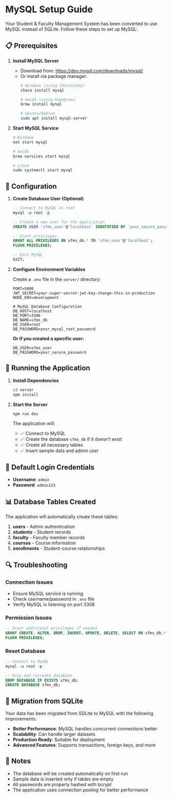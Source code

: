 # MySQL Setup Guide

Your Student & Faculty Management System has been converted to use MySQL instead of SQLite. Follow these steps to set up MySQL:

## 📋 Prerequisites

1. **Install MySQL Server**
   - Download from: https://dev.mysql.com/downloads/mysql/
   - Or install via package manager:
     ```bash
     # Windows (using Chocolatey)
     choco install mysql
     
     # macOS (using Homebrew)
     brew install mysql
     
     # Ubuntu/Debian
     sudo apt install mysql-server
     ```

2. **Start MySQL Service**
   ```bash
   # Windows
   net start mysql
   
   # macOS
   brew services start mysql
   
   # Linux
   sudo systemctl start mysql
   ```

## 🔧 Configuration

1. **Create Database User (Optional)**
   ```sql
   -- Connect to MySQL as root
   mysql -u root -p
   
   -- Create a new user for the application
   CREATE USER 'sfms_user'@'localhost' IDENTIFIED BY 'your_secure_password';
   
   -- Grant privileges
   GRANT ALL PRIVILEGES ON sfms_db.* TO 'sfms_user'@'localhost';
   FLUSH PRIVILEGES;
   
   -- Exit MySQL
   EXIT;
   ```

2. **Configure Environment Variables**
   
   Create a `.env` file in the `server/` directory:
   ```env
   PORT=5000
   JWT_SECRET=your-super-secret-jwt-key-change-this-in-production
   NODE_ENV=development
   
   # MySQL Database Configuration
   DB_HOST=localhost
   DB_PORT=3306
   DB_NAME=sfms_db
   DB_USER=root
   DB_PASSWORD=your_mysql_root_password
   ```

   **Or if you created a specific user:**
   ```env
   DB_USER=sfms_user
   DB_PASSWORD=your_secure_password
   ```

## 🚀 Running the Application

1. **Install Dependencies**
   ```bash
   cd server
   npm install
   ```

2. **Start the Server**
   ```bash
   npm run dev
   ```

   The application will:
   - ✅ Connect to MySQL
   - ✅ Create the database `sfms_db` if it doesn't exist
   - ✅ Create all necessary tables
   - ✅ Insert sample data and admin user

## 🔐 Default Login Credentials

- **Username**: `admin`
- **Password**: `admin123`

## 📊 Database Tables Created

The application will automatically create these tables:

1. **users** - Admin authentication
2. **students** - Student records
3. **faculty** - Faculty member records
4. **courses** - Course information
5. **enrollments** - Student-course relationships

## 🔍 Troubleshooting

### Connection Issues
- Ensure MySQL service is running
- Check username/password in `.env` file
- Verify MySQL is listening on port 3306

### Permission Issues
```sql
-- Grant additional privileges if needed
GRANT CREATE, ALTER, DROP, INSERT, UPDATE, DELETE, SELECT ON sfms_db.* TO 'your_user'@'localhost';
FLUSH PRIVILEGES;
```

### Reset Database
```sql
-- Connect to MySQL
mysql -u root -p

-- Drop and recreate database
DROP DATABASE IF EXISTS sfms_db;
CREATE DATABASE sfms_db;
```

## 🔄 Migration from SQLite

Your data has been migrated from SQLite to MySQL with the following improvements:

- **Better Performance**: MySQL handles concurrent connections better
- **Scalability**: Can handle larger datasets
- **Production Ready**: Suitable for deployment
- **Advanced Features**: Supports transactions, foreign keys, and more

## 📝 Notes

- The database will be created automatically on first run
- Sample data is inserted only if tables are empty
- All passwords are properly hashed with bcrypt
- The application uses connection pooling for better performance

